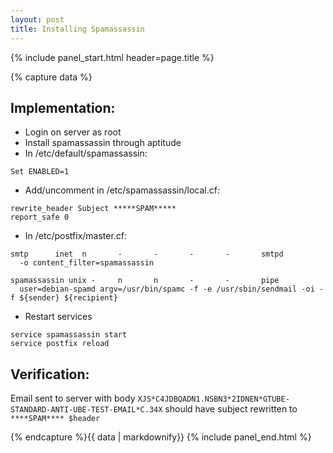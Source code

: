 ```yaml
---
layout: post
title: Installing Spamassassin
---
```


{% include panel_start.html header=page.title %}

{% capture data %}
## Implementation:
- Login on server as root
- Install spamassassin through aptitude
- In /etc/default/spamassassin:

~~~
Set ENABLED=1
~~~

- Add/uncomment in /etc/spamassassin/local.cf:

~~~
rewrite_header Subject *****SPAM*****
report_safe 0
~~~

- In /etc/postfix/master.cf:

~~~
smtp      inet  n       -       -       -       -       smtpd
  -o content_filter=spamassassin

spamassassin unix -     n       n       -       -       pipe
  user=debian-spamd argv=/usr/bin/spamc -f -e /usr/sbin/sendmail -oi -f ${sender} ${recipient}
~~~

- Restart services

~~~
service spamassassin start
service postfix reload
~~~

## Verification:
Email sent to server with body
    ``XJS*C4JDBQADN1.NSBN3*2IDNEN*GTUBE-STANDARD-ANTI-UBE-TEST-EMAIL*C.34X``
    should have subject rewritten to ``****SPAM**** $header``

{% endcapture %}{{ data | markdownify}}
{% include panel_end.html %}
